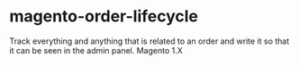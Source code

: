 # magento-order-lifecycle
Track everything and anything that is related to an order and write it so that it can be seen in the admin panel. Magento 1.X
